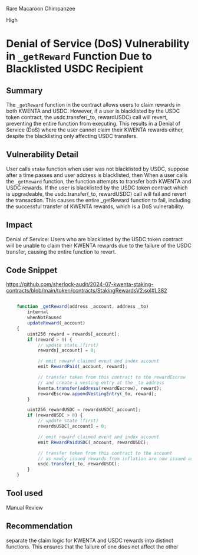 Rare Macaroon Chimpanzee

High

# Denial of Service (DoS) Vulnerability in `_getReward` Function Due to Blacklisted USDC Recipient

## Summary
The `_getReward` function in the contract allows users to claim rewards in both KWENTA and USDC. However, if a user is blacklisted by the USDC token contract, the usdc.transfer(_to, rewardUSDC) call will revert, preventing the entire function from executing. This results in a Denial of Service (DoS) where the user cannot claim their KWENTA rewards either, despite the blacklisting only affecting USDC transfers.

## Vulnerability Detail
User calls `stake` function when user was not blacklisted by USDC, suppose after a time passes and user address is blacklisted, then When a user calls the `_getReward` function, the function attempts to transfer both KWENTA and USDC rewards. If the user is blacklisted by the USDC token contract which is upgradeable, the usdc.transfer(_to, rewardUSDC) call will fail and revert the transaction. This causes the entire _getReward function to fail, including the successful transfer of KWENTA rewards, which is a DoS vulnerability.

## Impact
Denial of Service: Users who are blacklisted by the USDC token contract will be unable to claim their KWENTA rewards due to the failure of the USDC transfer, causing the entire function to revert.

## Code Snippet
https://github.com/sherlock-audit/2024-07-kwenta-staking-contracts/blob/main/token/contracts/StakingRewardsV2.sol#L382
```javascript

    function _getReward(address _account, address _to)
        internal
        whenNotPaused
        updateReward(_account)
    {
        uint256 reward = rewards[_account];
        if (reward > 0) {
            // update state (first)
            rewards[_account] = 0;

            // emit reward claimed event and index account
            emit RewardPaid(_account, reward);

            // transfer token from this contract to the rewardEscrow
            // and create a vesting entry at the _to address
            kwenta.transfer(address(rewardEscrow), reward);
            rewardEscrow.appendVestingEntry(_to, reward);
        }

        uint256 rewardUSDC = rewardsUSDC[_account];
        if (rewardUSDC > 0) {
            // update state (first)
            rewardsUSDC[_account] = 0;

            // emit reward claimed event and index account
            emit RewardPaidUSDC(_account, rewardUSDC);

            // transfer token from this contract to the account
            // as newly issued rewards from inflation are now issued as non-escrowed
            usdc.transfer(_to, rewardUSDC);
        }
    }
```

## Tool used

Manual Review

## Recommendation
 separate the claim logic for KWENTA and USDC rewards into distinct functions. This ensures that the failure of one does not affect the other